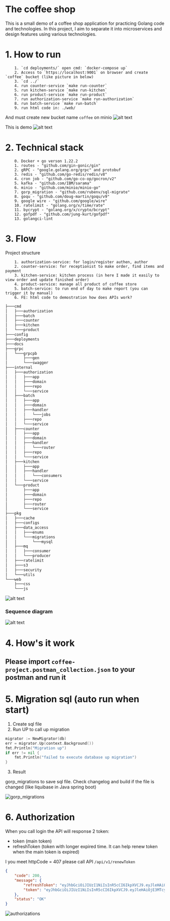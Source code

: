 # The coffee shop

This is a small demo of a coffee shop application for practicing Golang code and technologies. In this project, I aim to separate it into microservices and design features using various technologies.

# 1. How to run

        1. `cd deployments/` open cmd: `docker-compose up`
        2. Access to `https://localhost:9001` on browser and create `coffee` bucket (like picture in below)
        3. `cd ../`
        4. run counter-service `make run-counter`
        5. run kitchen-service `make run-kitchen`
        6. run product-service `make run-product`
        7. run authorization-service `make run-authorization`
        8. run batch-service `make run-batch`
        9. run html code in: ./web/
        
And must create new bucket name `coffee` on minio
![alt text](docs/minio.png)

This is demo
![alt text](docs/3_1.png)

# 2. Technical stack

        0. Docker + go verson 1.22.2
        1. routes - "github.com/gin-gonic/gin"
        2. gRPC - "google.golang.org/grpc" and protobuf
        3. redis - "github.com/go-redis/redis/v8"
        4. cron job - "github.com/go-co-op/gocron/v2"
        5. kafka - "github.com/IBM/sarama"
        6. minio - "github.com/minio/minio-go"
        7. gorp_migration - "github.com/rubenv/sql-migrate"
        8. goqu - "github.com/doug-martin/goqu/v9"
        9. google wire - "github.com/google/wire"
        10. ratelimit - "golang.org/x/time/rate"
        11. bycrypt - "golang.org/x/crypto/bcrypt"
        12. gofpdf - "github.com/jung-kurt/gofpdf"
        13. golangci-lint

# 3. Flow

Project structure

        1. authorization-service: for login/register authen, author
        2. counter-service: for receptionist to make order, find items and payment
        3. kitchen-service: kitchen process (in here I made it easily to view order and update finished order)
        4. product-service: manage all product of coffee store
        5. batch-service: to run end of day to make report (you can trigger it by manual)
        6. FE: html code to demostration how does APIs work?

```bash
├───cmd
│   ├───authorization
│   ├───batch
│   ├───counter
│   ├───kitchen
│   └───product
├───config
├───deployments
├───docs
├───grpc
│   └───grpcpb
│       ├───gen
│       └───swagger
├───internal
│   ├───authorization
│   │   ├───app
│   │   ├───domain
│   │   ├───repo
│   │   └───service
│   ├───batch
│   │   ├───app
│   │   ├───domain
│   │   ├───handler
│   │   │   └───jobs
│   │   ├───repo
│   │   └───service
│   ├───counter
│   │   ├───app
│   │   ├───domain
│   │   ├───handler
│   │   │   └───router
│   │   ├───repo
│   │   └───service
│   ├───kitchen
│   │   ├───app
│   │   ├───handler
│   │   │   └───consumers
│   │   └───service
│   └───product
│       ├───app
│       ├───domain
│       ├───repo
│       ├───router
│       └───service
├───pkg
│   ├───cache
│   ├───configs
│   ├───data_access
│   │   ├───enums
│   │   └───migrations
│   │       └───mysql
│   ├───mq
│   │   ├───consumer
│   │   └───producer
│   ├───ratelimit
│   ├───s3
│   ├───security
│   └───utils
└───web
    ├───css
    └───js

```

![alt text](docs/flow.png)

### Sequence diagram

![alt text](docs/sequence_diagram.png)

# 4. How's it work

## Please import `coffee-project.postman_collection.json` to your postman and run it

# 5. Migration sql (auto run when start)

1. Create sql file
2. Run UP to call up migration

```go
migrator := NewMigrator(db)
err = migrator.Up(context.Background())
fmt.Println("Migration up")
if err != nil {
    fmt.Println("failed to execute database up migration")
}
```
3. Result

gorp_migrations to save sql file. Check changelog and build if the file is changed (like liquibase in Java spring boot)

![gorp_migrations](docs/migrateDB.png)

# 6. Authorization

When you call login the API will response 2 token:
- token (main token)
- refreshToken (token with longer expired time. It can help renew token when the main token is expired)

I you meet httpCode = 407 please call API `/api/v1/renewToken`

```json
{
    "code": 200,
    "message": {
        "refreshToken": "eyJhbGciOiJIUzI1NiIsInR5cCI6IkpXVCJ9.eyJleHAiOjE3MTczMDMzMDksInJvbGVzIjpbIm1lbWJlciJdLCJ1c2VySWQiOiJuYW1udiJ9.PX7DvULwCDwYsy_0UdUx21AXLBS4WV-x--E1wFv-LtI",
        "token": "eyJhbGciOiJIUzI1NiIsInR5cCI6IkpXVCJ9.eyJleHAiOjE3MTcyOTYzMzksImlhdCI6MTcxNzI5NjMwOSwicm9sZXMiOlsibWVtYmVyIl0sInVzZXJJZCI6Im5hbW52In0.TEH-1oX5PrXpCNBWf4EoPVpCGVAkb1DVezzMtYEC8fU"
    },
    "status": "OK"
}
```

![authorizations](docs/authorizations.png)

<!-- # 9. Dockerfile

locate in `root` dictory

```bash
docker build -t counter-service -f cmd/counter/Dockerfile .

docker build -t kitchen-service -f cmd/kitchen/Dockerfile .

docker build -t product-service -f cmd/product/Dockerfile .
``` -->
